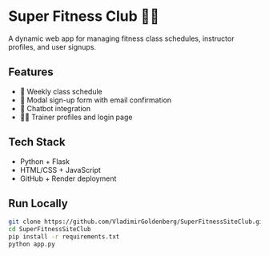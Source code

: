 # Super Fitness Club 🏋️‍♂️

A dynamic web app for managing fitness class schedules, instructor profiles, and user signups.

## Features
- 📅 Weekly class schedule
- 🧾 Modal sign-up form with email confirmation
- 🤖 Chatbot integration
- 🧑‍🏫 Trainer profiles and login page

## Tech Stack
- Python + Flask
- HTML/CSS + JavaScript
- GitHub + Render deployment

## Run Locally
```bash
git clone https://github.com/VladimirGoldenberg/SuperFitnessSiteClub.git
cd SuperFitnessSiteClub
pip install -r requirements.txt
python app.py
